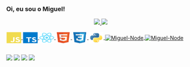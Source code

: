 ### Oi, eu sou o Miguel!


<div align="center">
  <a href="https://github.com/MiguelCoder">
  <img height="180em" src="https://github-readme-stats.vercel.app/api?username=MiguelCoder&show_icons=true&theme=dracula&include_all_commits=true&count_private=true"/>
  <img height="180em" src="https://github-readme-stats.vercel.app/api/top-langs/?username=MiguelCoder&layout=compact&langs_count=7&theme=dracula"/>
</div>
<div style="display: inline_block"><br>
  <img align="center" alt="Miguel-Js" height="30" width="40" src="https://raw.githubusercontent.com/devicons/devicon/master/icons/javascript/javascript-plain.svg">
  <img align="center" alt="Miguel-Ts" height="30" width="40" src="https://raw.githubusercontent.com/devicons/devicon/master/icons/typescript/typescript-plain.svg">
  <img align="center" alt="Miguel-React" height="30" width="40" src="https://raw.githubusercontent.com/devicons/devicon/master/icons/react/react-original.svg">
  <img align="center" alt="Miguel-HTML" height="30" width="40" src="https://raw.githubusercontent.com/devicons/devicon/master/icons/html5/html5-original.svg">
  <img align="center" alt="Miguel-CSS" height="30" width="40" src="https://raw.githubusercontent.com/devicons/devicon/master/icons/css3/css3-original.svg">
  <img align="center" alt="Miguel-Python" height="30" width="40" src="https://raw.githubusercontent.com/devicons/devicon/master/icons/python/python-original.svg">
 <img align="center" alt="Miguel-Node" height="30" width="40" src="https://cdn.jsdelivr.net/gh/devicons/devicon/icons/nodejs/nodejs-original.svg"" />                                                                                                                                  <img align="center" alt="Miguel-Node" height="30" width="40" src="https://cdn.jsdelivr.net/gh/devicons/devicon/icons/c/c-original.svg" /> 
</div>
  
  ##
 
<div> 
 <a href="https://github.com/MiguelCoder" target="_blank"><img src="https://img.shields.io/badge/GitHub-100000?style=for-the-badge&logo=github&logoColor=white" target="_blank"></a>
  <a href="https://instagram.com/miguel_coder" target="_blank"><img src="https://img.shields.io/badge/-Instagram-%23E4405F?style=for-the-badge&logo=instagram&logoColor=white" target="_blank"></a>
 	<a href = "mailto:miguelalexandredev@gmail.com"><img src="https://img.shields.io/badge/Gmail-D14836?style=for-the-badge&logo=gmail&logoColor=white" target="_blank"></a>
  <a href="https://www.linkedin.com/in/miguel-alexandre-web/" target="_blank"><img src="https://img.shields.io/badge/-LinkedIn-%230077B5?style=for-the-badge&logo=linkedin&logoColor=white" target="_blank"></a> 
   
<!--
  ![Snake animation](https://github.com/rafaballerini/rafaballerini/blob/output/github-contribution-grid-snake.svg)
 -->
</div>
